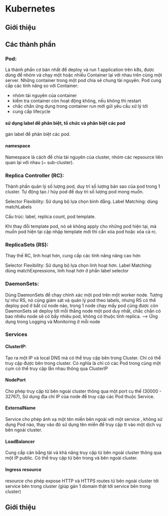 # Kubernetes

## Giới thiệu
## Các thành phần
### Pod:
Là thành phần cơ bản nhất để deploy và run 1 application trên k8s, được dùng để nhóm và chạy một hoặc nhiều Container lại với nhau trên cùng một server. Những container trong một pod chia sẻ chung tài nguyên.
Pod cung cấp các tính năng so với Container:
* nhóm tài nguyên của container
* kiểm tra container còn hoạt động không, nếu không thì restart
* chắc chắn ứng dụng trong container run mới gửi yêu cầu xử lý tới
* cung cấp lifecycle

#### sử dụng label để phân biệt, tổ chức và phân biệt các pod
gán label để phân biệt các pod.

#### namespace
Namespace là cách để chia tài nguyên của cluster, nhóm các repsource liên quan lại với nhau (~ sub-cluster).


### Replica Controller (RC):
Thành phần quản lý số lượng pod, duy trì số lượng bản sao của pod trong 1 cluster. Tự động tạo / hủy pod để duy trì số lượng pod mong muốn.

Selector Flexibility: Sử dụng bộ lựa chọn bình đẳng.
Label Matching: dùng matchLabels 

Cấu trúc: label, replica count, pod template.

Khi thay đổi template pod, nó sẽ không apply cho những pod hiện tại, mà muốn pod hiện tại cập nhập template mới thì cần xóa pod hoặc xóa cả rc.


### ReplicaSets (RS):
Thay thế RC, linh hoạt hơn, cung cấp các tính năng nâng cao hơn

Selector Flexibility: Sử dụng bộ lựa chọn linh hoạt hơn. 
Label Matching: dùng matchExpressions, linh hoạt hơn ở phần label selector

### DaemonSets:
Dùng DaemonSets để chạy chính xác một pod trên một worker node. Tương tự như RS, nó cũng giám sát và quản lý pod theo labels, nhưng RS có thể deploy pod ở bất cứ node nào, trong 1 node chạy mấy pod cũng được còn DaemonSets sẽ deploy tới mỗi thằng node một pod duy nhất, chắc chắn có bao nhiêu node sẽ có bấy nhiêu pod, không có thuộc tính replica. --> Ứng dụng trong Logging và Monitoring ở mỗi node 


### Services

#### ClusterIP:
Tạo ra một IP và local DNS mà có thể truy cập bên trong Cluster. Chỉ có thể truy cập được bên trong cluster. Có nghĩa là chỉ có các Pod trong cùng một cụm có thể truy cập lẫn nhau thông qua ClusterIP

#### NodePort
Cho phép truy cập từ bên ngoài cluster thông qua một port cụ thể  (30000 - 32767), Sử dụng địa chỉ IP của node để truy cập các Pod thuộc Service.


#### ExternalName
Service cho phép ánh xạ một tên miền bên ngoài với một service , không sử dụng Pod nào, thay vào đó sử dụng tên miền để truy cập tt vào một dịch vụ bên ngoài cluster.

#### LoadBalancer
Cung cấp cân bằng tải và khả năng truy cập từ bên ngoài cluster thông qua một IP public. Có thể truy cập từ bên trong và bên ngoài cluster.

#### Ingress resource
resource cho phép expose HTTP và HTTPS routes từ bên ngoài cluster tới service bên trong cluster (giúp gán 1 domain thật tới service bên trong cluster)



## Giới thiệu


